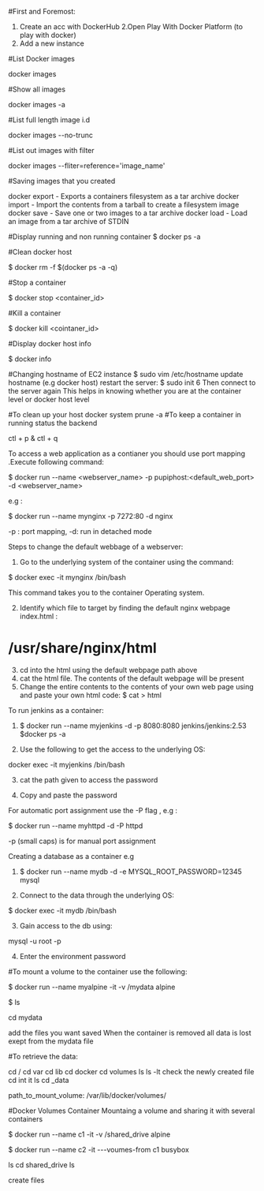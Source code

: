 #First and Foremost: 
1. Create an acc with DockerHub
2.Open Play With Docker Platform (to play with docker)
3. Add a new instance

#List Docker images

docker images

#Show all images

docker images -a

#List full length image i.d

docker images --no-trunc

#List out images with filter

docker images --fliter=reference='image_name'

#Saving images that you created

docker export - Exports a containers filesystem as a tar archive
docker import - Import the contents from a tarball to create a filesystem image
docker save - Save one or two images to a tar archive 
docker load - Load an image from a tar archive of STDIN

#Display running and non running container
$ docker ps -a

#Clean docker host

$ docker rm -f $(docker ps -a -q)

#Stop a container

$ docker stop <container_id>

#Kill a container

$ docker kill <cointaner_id>

#Display docker host info

$ docker info

#Changing hostname of EC2 instance
$ sudo vim /etc/hostname
update hostname (e.g docker host)
restart the server: 
$ sudo init 6
Then connect to the server again
This helps in knowing whether you are at the container level or docker host level

#To clean up your host
docker system prune -a
#To keep a container in running status the backend

ctl + p & ctl + q

To access a web application as a contianer you should use port mapping .Execute following command:

$ docker run --name <websitename> <webserver_name> -p pupiphost:<default_web_port> -d <webserver_name>
  
  e.g : 
  
  $ docker run --name mynginx -p 7272:80 -d nginx
  
  -p : port mapping, -d: run in detached mode
  
  Steps to change the default webbage of a webserver:
  
  1. Go to the underlying system of the container using the command:
  
  $ docker exec -it mynginx /bin/bash 
  
  This command takes you to the container Operating system.
  
  2. Identify which file to target by finding the default nginx webpage index.html :
  
  # /usr/share/nginx/html
  
  3. cd into the html using the default webpage path above 
  4. cat the html file. The contents of the default webpage will be present
  5. Change the entire contents to the contents of your own web page using  and paste your own html code: 
   $ cat > html
  
  To run jenkins as a container:
 1. $ docker run --name myjenkins -d -p 8080:8080 jenkins/jenkins:2.53
  $docker ps -a
  
 2. Use the following to get the access to the underlying OS:
  
  docker exec -it myjenkins /bin/bash
  
  3. cat the path given to access the password
  
  4. Copy and paste the password 
  
  For automatic port assignment use the -P flag , e.g :
  
  $ docker run --name myhttpd -d -P httpd
  
  -p (small caps) is for manual port assignment
  
  Creating a database as a container e.g
  
  1. $ docker run --name mydb -d -e MYSQL_ROOT_PASSWORD=12345 mysql
  
  2. Connect to the data through the underlying OS:
  
  $ docker exec -it mydb /bin/bash
  
  3. Gain access to the db using:
  
  mysql -u root -p
  
  4. Enter the environment password
  
  #To mount a volume to the container use the following:
  
  $ docker run --name myalpine -it -v /mydata alpine
  
 $ ls
  
  cd mydata
  
  add the files you want saved
  When the container is removed all data is lost exept from the mydata file
  
  #To retrieve the data:
  
  cd /
  cd var
  cd lib
  cd docker
  cd volumes
  ls
  ls -lt
  check the newly created file
  cd int it
  ls
  cd _data
  
 path_to_mount_volume:          /var/lib/docker/volumes/
  
  #Docker Volumes Container
  Mountaing a volume and sharing it with several containers
  
  $ docker run --name c1 -it -v /shared_drive alpine
  
  $ docker run --name c2 -it ---voumes-from c1 busybox
  
  ls 
  cd shared_drive
  ls
  
  create files
  
  
  
  

